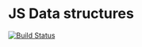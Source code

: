 # JS Data structures

[![Build Status](https://travis-ci.org/jesusgm/js-data-structures.svg?branch=master)](https://travis-ci.org/jesusgm/js-data-structures)
